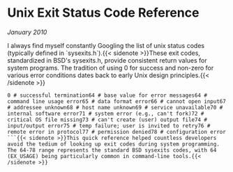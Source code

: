 # Unix Exit Status Code Reference
*January 2010*





  I always find myself constantly Googling the list of unix status codes (typically defined in \`sysexits.h\`).{{< sidenote >}}These exit codes, standardized in BSD's sysexits.h, provide consistent return values for system programs. The tradition of using 0 for success and non-zero for various error conditions dates back to early Unix design principles.{{< /sidenote >}}

 
```
0 # successful termination64 # base value for error messages64 # command line usage error65 # data format error66 # cannot open input67 # addressee unknown68 # host name unknown69 # service unavailable70 # internal software error71 # system error (e.g., can't fork)72 # critical OS file missing73 # can't create (user) output file74 # input/output error75 # temp failure; user is invited to retry76 # remote error in protocol77 # permission denied78 # configuration error
```{{< sidenote >}}This quick reference helped countless developers avoid the tedium of looking up exit codes during system programming. The 64-78 range represents the standard BSD sysexits codes, with 64 (EX_USAGE) being particularly common in command-line tools.{{< /sidenote >}}
  